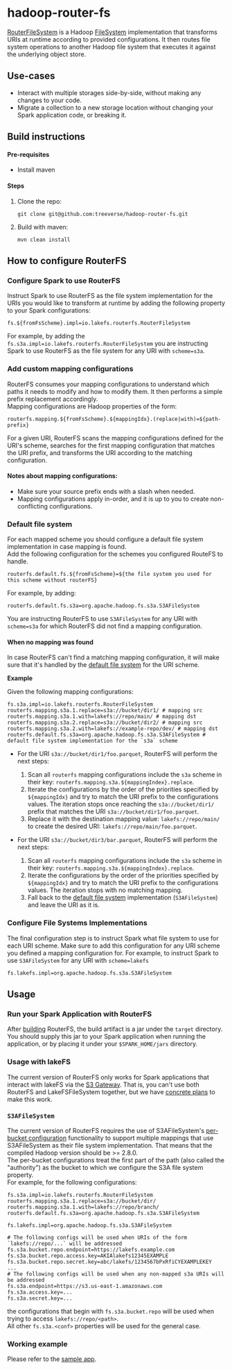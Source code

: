 # hadoop-router-fs

[RouterFileSystem](src/main/java/io/lakefs/RouterFileSystem.java) is a Hadoop [FileSystem](https://hadoop.apache.org/docs/stable/api/org/apache/hadoop/fs/FileSystem.html) 
implementation that transforms URIs at runtime according to provided configurations. It then routes file system operations to 
another Hadoop file system that executes it against the underlying object store. 

## Use-cases 

- Interact with multiple storages side-by-side, without making any changes to your code.    
- Migrate a collection to a new storage location without changing your Spark application code, or breaking it.

## Build instructions 

#### Pre-requisites 
- Install maven 

#### Steps

1. Clone the repo:
    ```shell
    git clone git@github.com:treeverse/hadoop-router-fs.git
    ```

2. Build with maven:
   ```shell
   mvn clean install
   ```

## How to configure RouterFS 

### Configure Spark to use RouterFS

Instruct Spark to use RouterFS as the file system implementation for the URIs you would like to transform at runtime by adding the following property to your Spark configurations: 
```properties
fs.${fromFsScheme}.impl=io.lakefs.routerfs.RouterFileSystem
```

For example, by adding the `fs.s3a.impl=io.lakefs.routerfs.RouterFileSystem` you are instructing Spark to use RouterFS as the file system for any 
URI with `scheme=s3a`.

### Add custom mapping configurations

RouterFS consumes your mapping configurations to understand which paths it needs to modify and how to modify them. It then 
performs a simple prefix replacement accordingly.  
Mapping configurations are Hadoop properties of the form:
```properties
routerfs.mapping.${fromFsScheme}.${mappingIdx}.(replace|with)=${path-prefix}
```  
For a given URI, RouterFS scans the mapping configurations defined for the URI's scheme, searches for the first mapping
configuration that matches the URI prefix, and transforms the URI according to the matching configuration.

#### Notes about mapping configurations:

* Make sure your source prefix ends with a slash when needed.
* Mapping configurations apply in-order, and it is up to you to create non-conflicting configurations.

### Default file system

For each mapped scheme you should configure a default file system implementation in case mapping is found.  
Add the following configuration for the schemes you configured RouteFS to handle.
```properties
routerfs.default.fs.${fromFsScheme}=${the file system you used for this scheme without routerFS}
```
For example, by adding:
```properties
routerfs.default.fs.s3a=org.apache.hadoop.fs.s3a.S3AFileSystem
```
You are instructing RouterFS to use `S3AFileSystem` for any URI with `scheme=s3a` for which RouterFS did not find
a mapping configuration.

#### When no mapping was found

In case RouterFS can't find a matching mapping configuration, it will make sure that it's handled by the [default
file system](#default-file-system) for the URI scheme.

**Example**

Given the following mapping configurations:
```properties 
fs.s3a.impl=io.lakefs.routerfs.RouterFileSystem
routerfs.mapping.s3a.1.replace=s3a://bucket/dir1/ # mapping src
routerfs.mapping.s3a.1.with=lakefs://repo/main/ # mapping dst
routerfs.mapping.s3a.2.replace=s3a://bucket/dir2/ # mapping src
routerfs.mapping.s3a.2.with=lakefs://example-repo/dev/ # mapping dst
routerfs.default.fs.s3a=org.apache.hadoop.fs.s3a.S3AFileSystem # default file system implementation for the `s3a` scheme
```

* For the URI `s3a://bucket/dir1/foo.parquet`, RouterFS will perform the next steps:
  1. Scan all `routerfs` mapping configurations include the `s3a` scheme in their key: `routerfs.mapping.s3a.${mappingIndex}.replace`.
  2. Iterate the configurations by the order of the priorities specified by `${mappingIdx}` and try to match the URI prefix to the configurations values. The iteration stops once reaching the `s3a://bucket/dir1/` prefix that matches the URI `s3a://bucket/dir1/foo.parquet`.
  3. Replace it with the destination mapping value: `lakefs://repo/main/` to create the desired URI: `lakefs://repo/main/foo.parquet`.


* For the URI `s3a://bucket/dir3/bar.parquet`, RouterFS will perform the next steps:
  1. Scan all `routerfs` mapping configurations include the `s3a` scheme in their key: `routerfs.mapping.s3a.${mappingIndex}.replace`.
  2. Iterate the configurations by the order of the priorities specified by `${mappingIdx}` and try to match the URI prefix to the configurations values. The iteration stops with no matching mapping.
  3. Fall back to the [default file system](#default-file-system) implementation (`S3AFileSystem`) and leave the URI as it is.

### Configure File Systems Implementations

The final configuration step is to instruct Spark what file system to use for each URI scheme. Make sure to 
add this configuration for any URI scheme you defined a mapping configuration for.
For example, to instruct Spark to use `S3AFileSystem` for any URI with `scheme=lakefs`
```properties
fs.lakefs.impl=org.apache.hadoop.fs.s3a.S3AFileSystem
```

## Usage

### Run your Spark Application with RouterFS 

After [building](#build-instructions) RouterFS, the build artifact is a jar under the `target` directory. 
You should supply this jar to your Spark application when running the application, or by placing it under your `$SPARK_HOME/jars` directory. 

### Usage with lakeFS 

The current version of RouterFS only works for Spark applications that interact with lakeFS via the [S3 Gateway](https://docs.lakefs.io/integrations/spark.html#access-lakefs-using-the-s3a-gateway). 
That is, you can't use both RouterFS and LakeFSFileSystem together, but we have [concrete plans](https://github.com/treeverse/lakeFS/issues/3058) to make this work.

### `S3AFileSystem`

The current version of RouterFS requires the use of S3AFileSystem's [per-bucket configuration](https://hadoop.apache.org/docs/r2.8.0/hadoop-aws/tools/hadoop-aws/index.html#Configurations_different_S3_buckets) functionality to support multiple mappings that use 
S3AFileSystem as their file system implementation. That means that the compiled Hadoop version should be >= 2.8.0.  
The per-bucket configurations treat the first part of the path (also called the "authority") as the bucket to which we configure the S3A file system property.  
For example, for the following configurations:
```properties
fs.s3a.impl=io.lakefs.routerfs.RouterFileSystem
routerfs.mapping.s3a.1.replace=s3a://bucket/dir/
routerfs.mapping.s3a.1.with=lakefs://repo/branch/
routerfs.default.fs.s3a=org.apache.hadoop.fs.s3a.S3AFileSystem

fs.lakefs.impl=org.apache.hadoop.fs.s3a.S3AFileSystem

# The following configs will be used when URIs of the form `lakefs://repo/...` will be addressed
fs.s3a.bucket.repo.endpoint=https://lakefs.example.com
fs.s3a.bucket.repo.access.key=AKIAlakefs12345EXAMPLE
fs.s3a.bucket.repo.secret.key=abc/lakefs/1234567bPxRfiCYEXAMPLEKEY
...
# The following configs will be used when any non-mapped s3a URIs will be addressed
fs.s3a.endpoint=https://s3.us-east-1.amazonaws.com
fs.s3a.access.key=...
fs.s3a.secret.key=...
```
the configurations that begin with `fs.s3a.bucket.repo` will be used when trying to access `lakefs://repo/<path>`.  
All other `fs.s3a.<conf>` properties will be used for the general case.

### Working example

Please refer to the [sample app](./sample_app/README.md).
